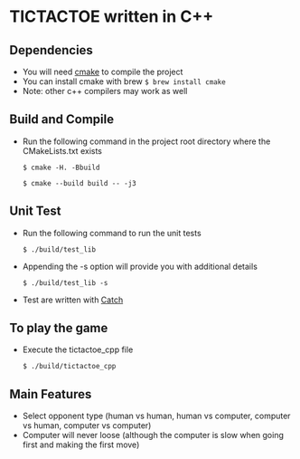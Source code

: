 # TICTACTOE written in C++

## Dependencies
* You will need [cmake](https://cmake.org/) to compile the project
* You can install cmake with brew ```$ brew install cmake```
* Note: other c++ compilers may work as well

## Build and Compile
* Run the following command in the project root directory where the CMakeLists.txt exists

	```$ cmake -H. -Bbuild```

	```$ cmake --build build -- -j3```


## Unit Test
* Run the following command to run the unit tests

	```$ ./build/test_lib```

* Appending the -s option will provide you with additional details

	```$ ./build/test_lib -s```

* Test are written with [Catch](https://github.com/philsquared/Catch)

## To play the game
* Execute the tictactoe_cpp file

	```$ ./build/tictactoe_cpp```

## Main Features
* Select opponent type (human vs human, human vs computer, computer vs human, computer vs computer)
* Computer will never loose (although the computer is slow when going first and making the first move)
